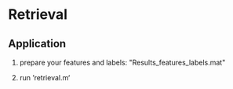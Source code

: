 # Retrieval

## Application

  1. prepare your features and labels: "Results_features_labels.mat"
  
  2. run ’retrieval.m‘
